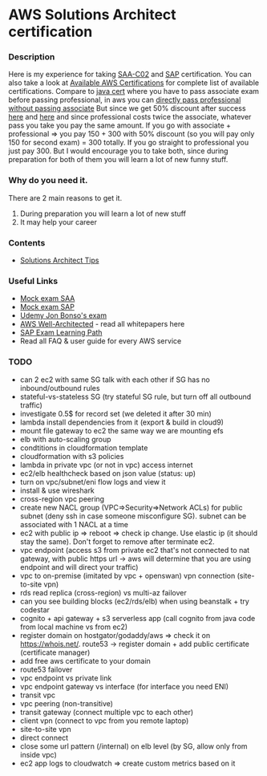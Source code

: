 # AWS Solutions Architect certification


### Description
Here is my experience for taking [SAA-C02](https://aws.amazon.com/certification/certified-solutions-architect-associate) and [SAP](https://aws.amazon.com/certification/certified-solutions-architect-professional) certification.
You can also take a look at [Available AWS Certifications](https://aws.amazon.com/certification) for complete list of available certifications.
Compare to [java cert](https://github.com/dgaydukov/cert-ocpjp11) where you have to pass associate exam before passing professional, in aws you can 
[directly pass professional without passing associate](https://aws.amazon.com/about-aws/whats-new/2018/10/announcing-more-flexibility-for-aws-certification-exams) 
But since we get 50% discount after success [here](https://aws.amazon.com/certification/benefits/) 
and [here](https://aws.amazon.com/about-aws/whats-new/2019/02/new-aws-certification-policies-offer-more-choices-flexibility/) and since professional costs twice the associate, whatever pass you take you pay the same amount.
If you go with associate + professional => you pay 150 + 300 with 50% discount (so you will pay only 150 for second exam) = 300 totally. 
If you go straight to professional you just pay 300. But I would encourage you to take both, since during preparation for both of them you will learn a lot of new funny stuff.


### Why do you need it.
There are 2 main reasons to get it.
1. During preparation you will learn a lot of new stuff
2. It may help your career


### Contents
* [Solutions Architect Tips](htгигtps://github.com/dgaydukov/cert-aws-sa/blob/master/files/sa.md)


### Useful Links
* [Mock exam SAA](https://www.whizlabs.com/aws-solutions-architect-associate)
* [Mock exam SAP](https://www.whizlabs.com/aws-solutions-architect-professional)
* [Udemy Jon Bonso's exam](https://www.udemy.com/course/aws-certified-solutions-architect-associate-amazon-practice-exams-saa-c02/)
* [AWS Well-Architected](https://aws.amazon.com/architecture/well-architected/) - read all whitepapers here
* [SAP Exam Learning Path](https://jayendrapatil.com/aws-certified-solution-architect-professional-exam-learning-path/)
* Read all FAQ & user guide for every AWS service


### TODO
* can 2 ec2 with same SG talk with each other if SG has no inbound/outbound rules
* stateful-vs-stateless SG (try stateful SG rule, but turn off all outbound traffic)
* investigate 0.5$ for record set (we deleted it after 30 min)
* lambda install dependencies from it (export & build in cloud9)
* mount file gateway to ec2 the same way we are mounting efs
* elb with auto-scaling group
* condtitions in cloudformation template
* cloudformation with s3 policies
* lambda in private vpc (or not in vpc) access internet
* ec2/elb healthcheck based on json value (status: up)
* turn on vpc/subnet/eni flow logs and view it
* install & use wireshark
* cross-region vpc peering
* create new NACL group (VPC=>Security=>Network ACLs) for public subnet (deny ssh in case someone misconfigure SG). subnet can be associated with 1 NACL at a time
* ec2 with public ip => reboot => check ip change. Use elastic ip (it should stay the same). Don't forget to remove after terminate ec2.
* vpc endpoint (access s3 from private ec2 that's not connected to nat gateway, with public https url -> aws will determine that you are using endpoint and will direct your traffic)
* vpc to on-premise (imitated by vpc + openswan) vpn connection (site-to-site vpn)
* rds read replica (cross-region) vs multi-az failover
* can you see building blocks (ec2/rds/elb) when using beanstalk + try codestar
* cognito + api gateway + s3 serverless app (call cognito from java code from local machine vs from ec2)
* register domain on hostgator/godaddy/aws => check it on https://whois.net/. route53 -> register domain + add public certificate (certificate manager)
* add free aws certificate to your domain
* route53 failover
* vpc endpoint vs private link
* vpc endpoint gateway vs interface (for interface you need ENI)
* transit vpc
* vpc peering (non-transitive)
* transit gateway (connect multiple vpc to each other)
* client vpn (connect to vpc from you remote laptop)
* site-to-site vpn
* direct connect
* close some url pattern (/internal) on elb level (by SG, allow only from inside vpc)
* ec2 app logs to cloudwatch => create custom metrics based on it



            